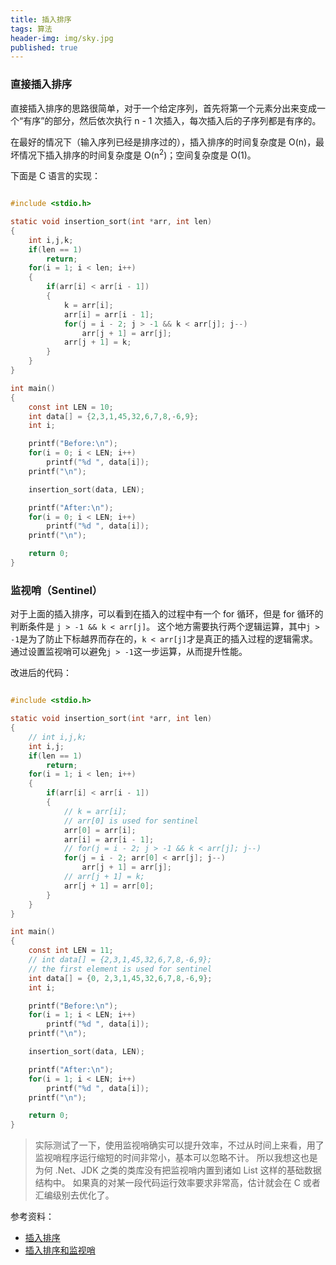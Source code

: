 ```yaml
---
title: 插入排序
tags: 算法
header-img: img/sky.jpg
published: true
---
```


### 直接插入排序

直接插入排序的思路很简单，对于一个给定序列，首先将第一个元素分出来变成一个“有序”的部分，然后依次执行 n - 1 次插入，每次插入后的子序列都是有序的。

在最好的情况下（输入序列已经是排序过的），插入排序的时间复杂度是 O(n)，最坏情况下插入排序的时间复杂度是 O(n<sup>2</sup>)；空间复杂度是 O(1)。

下面是 C 语言的实现：


```c

#include <stdio.h>

static void insertion_sort(int *arr, int len)
{
	int i,j,k;
	if(len == 1)
		return;
	for(i = 1; i < len; i++)
	{
		if(arr[i] < arr[i - 1])
		{
			k = arr[i];
			arr[i] = arr[i - 1];
			for(j = i - 2; j > -1 && k < arr[j]; j--)
				arr[j + 1] = arr[j];
			arr[j + 1] = k;
		}
	}
}

int main()
{
	const int LEN = 10;
	int data[] = {2,3,1,45,32,6,7,8,-6,9};
	int i;

	printf("Before:\n");
	for(i = 0; i < LEN; i++)
		printf("%d ", data[i]);
	printf("\n");

	insertion_sort(data, LEN);

	printf("After:\n");
	for(i = 0; i < LEN; i++)
		printf("%d ", data[i]);
	printf("\n");

	return 0;
}

```

### 监视哨（Sentinel）

对于上面的插入排序，可以看到在插入的过程中有一个 for 循环，但是 for 循环的判断条件是 `j > -1 && k < arr[j]`。
这个地方需要执行两个逻辑运算，其中`j > -1`是为了防止下标越界而存在的，`k < arr[j]`才是真正的插入过程的逻辑需求。
通过设置监视哨可以避免`j > -1`这一步运算，从而提升性能。

改进后的代码：

```c

#include <stdio.h>

static void insertion_sort(int *arr, int len)
{
	// int i,j,k;
	int i,j;
	if(len == 1)
		return;
	for(i = 1; i < len; i++)
	{
		if(arr[i] < arr[i - 1])
		{
			// k = arr[i];
			// arr[0] is used for sentinel
			arr[0] = arr[i];
			arr[i] = arr[i - 1];
			// for(j = i - 2; j > -1 && k < arr[j]; j--)
			for(j = i - 2; arr[0] < arr[j]; j--)
				arr[j + 1] = arr[j];
			// arr[j + 1] = k;
			arr[j + 1] = arr[0];
		}
	}
}

int main()
{
	const int LEN = 11;
	// int data[] = {2,3,1,45,32,6,7,8,-6,9};
	// the first element is used for sentinel
	int data[] = {0, 2,3,1,45,32,6,7,8,-6,9};
	int i;

	printf("Before:\n");
	for(i = 1; i < LEN; i++)
		printf("%d ", data[i]);
	printf("\n");

	insertion_sort(data, LEN);

	printf("After:\n");
	for(i = 1; i < LEN; i++)
		printf("%d ", data[i]);
	printf("\n");

	return 0;
}

```

> 实际测试了一下，使用监视哨确实可以提升效率，不过从时间上来看，用了监视哨程序运行缩短的时间非常小，基本可以忽略不计。
所以我想这也是为何 .Net、JDK 之类的类库没有把监视哨内置到诸如 List 这样的基础数据结构中。
如果真的对某一段代码运行效率要求非常高，估计就会在 C 或者汇编级别去优化了。

参考资料：

+ [插入排序](http://www.cnblogs.com/mengdd/archive/2012/11/24/2786490.html)
+ [插入排序和监视哨](http://blog.csdn.net/xuyangcao123/article/details/51684321)

